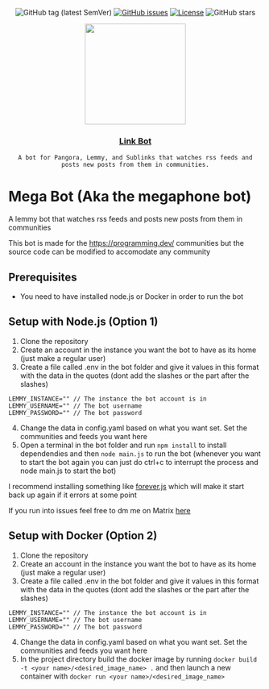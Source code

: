 <div align="center">
  
![GitHub tag (latest SemVer)](https://img.shields.io/github/release/PangoraWeb/link-bot.svg?style=for-the-badge)
[![GitHub issues](https://img.shields.io/github/issues-raw/PangoraWeb/link-bot.svg?style=for-the-badge)](https://github.com/PippitWeb/pippit/issues)
[![License](https://img.shields.io/github/license/PangoraWeb/link-bot.svg?style=for-the-badge)](LICENSE)
![GitHub stars](https://img.shields.io/github/stars/PangoraWeb/link-bot.svg?style=for-the-badge)

</div>
<div align="center">
  <img src="https://github.com/PangoraWeb/link-bot/assets/73616169/6bdf131b-d311-4b2e-b0c8-1bf2e3464f0a" width=200px height=200px></img>
  <h3 align="center"><a href="">Link Bot</a></h3>
  <p align="center">

    A bot for Pangora, Lemmy, and Sublinks that watches rss feeds and posts new posts from them in communities.
  </p>
</div>

# Mega Bot (Aka the megaphone bot)
A lemmy bot that watches rss feeds and posts new posts from them in communities 

This bot is made for the https://programming.dev/ communities but the source code can be modified to accomodate any community

## Prerequisites
- You need to have installed node.js or Docker in order to run the bot

## Setup with Node.js (Option 1)
1. Clone the repository
2. Create an account in the instance you want the bot to have as its home (just make a regular user)
3. Create a file called .env in the bot folder and give it values in this format with the data in the quotes (dont add the slashes or the part after the slashes)
```
LEMMY_INSTANCE="" // The instance the bot account is in
LEMMY_USERNAME="" // The bot username
LEMMY_PASSWORD="" // The bot password
```
4. Change the data in config.yaml based on what you want set. Set the communities and feeds you want here
5. Open a terminal in the bot folder and run `npm install` to install dependendies and then `node main.js` to run the bot (whenever you want to start the bot again you can just do ctrl+c to interrupt the process and node main.js to start the bot)

I recommend installing something like [forever.js](https://www.npmjs.com/package/forever) which will make it start back up again if it errors at some point

If you run into issues feel free to dm me on Matrix [here](https://matrix.to/#/@ategon:matrix.org)

## Setup with Docker (Option 2)
1. Clone the repository
2. Create an account in the instance you want the bot to have as its home (just make a regular user)
3. Create a file called .env in the bot folder and give it values in this format with the data in the quotes (dont add the slashes or the part after the slashes)
```
LEMMY_INSTANCE="" // The instance the bot account is in
LEMMY_USERNAME="" // The bot username
LEMMY_PASSWORD="" // The bot password
```
4. Change the data in config.yaml based on what you want set. Set the communities and feeds you want here
5. In the project directory build the docker image by running `docker build -t <your name>/<desired_image_name> .` and then launch a new container with `docker run <your name>/<desired_image_name>`
